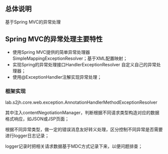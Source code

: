## 总体说明

基于Spring MVC的异常处理

## Spring MVC的异常处理主要特性

* 使用Spring MVC提供的简单异常处理器SimpleMappingExceptionResolver；基于XML配置映射；
* 实现Spring的异常处理接口HandlerExceptionResolver 自定义自己的异常处理器；
* 使用@ExceptionHandler注解实现异常处理；

### 框架实现

lab.s2jh.core.web.exception.AnnotationHandlerMethodExceptionResolver

其中注入contentNegotiationManager，判断根据不同请求类型构造对应的数据格式响应，如JSON或JSP页面；

根据不同异常类型，做一定的错误消息友好转义处理，区分控制不同异常是否需要进行logger日志记录；

logger记录时把相关请求数据基于MDC方式记录下来，以便问题排查；